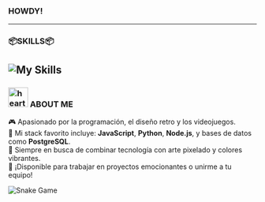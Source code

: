 ### **HOWDY!**   
---  
### 📦**SKILLS**📦
![My Skills](https://skillicons.dev/icons?i=npm,github,aws,java,electron,angular,azure,js,fastapi,firebase,css,git,idea,mysql,nodejs,py,react,spring,vscode,css)
---
### <img src="https://media.tenor.com/tmC4P9hHGwEAAAAm/jojo-menacing.webp" alt="heart" width="40"/> **ABOUT ME**
🎮 Apasionado por la programación, el diseño retro y los videojuegos.  
💜 Mi stack favorito incluye: **JavaScript**, **Python**, **Node.js**, y bases de datos como **PostgreSQL**.  
🎨 Siempre en busca de combinar tecnología con arte pixelado y colores vibrantes.  
🌟 ¡Disponible para trabajar en proyectos emocionantes o unirme a tu equipo!  

<picture>
  <source media="(prefers-color-scheme: dark)" srcset="https://kuromy777.github.io/kuromy777/github-contribution-grid-snake-dark.svg" />
  <source media="(prefers-color-scheme: light)" srcset="https://kuromy777.github.io/kuromy777/github-contribution-grid-snake.svg" />
  <img alt="Snake Game" src="https://kuromy777.github.io/kuromy777/github-contribution-grid-snake.svg" />
</picture>

